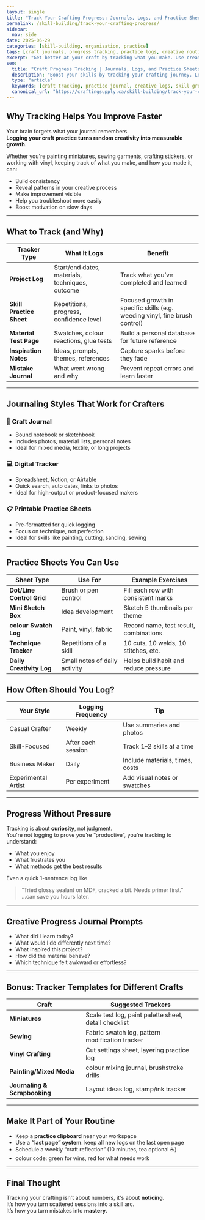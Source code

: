 ```yaml
---
layout: single
title: "Track Your Crafting Progress: Journals, Logs, and Practice Sheets"
permalink: /skill-building/track-your-crafting-progress/
sidebar:
  nav: side
date: 2025-06-29
categories: [skill-building, organization, practice]
tags: [craft journals, progress tracking, practice logs, creative routine, improvement tools, habit building, beginner-friendly]
excerpt: "Get better at your craft by tracking what you make. Use creative journals, practice logs, and printable sheets to build habits, measure growth, and stay motivated."
seo:
  title: "Craft Progress Tracking | Journals, Logs, and Practice Sheets"
  description: "Boost your skills by tracking your crafting journey. Learn how to use journals, logs, and printable practice sheets to stay consistent, organized, and inspired."
  type: "article"
  keywords: [craft tracking, practice journal, creative logs, skill growth, maker routine, printable sheets]
  canonical_url: "https://craftingsupply.ca/skill-building/track-your-crafting-progress/"
---
```


## Why Tracking Helps You Improve Faster

Your brain forgets what your journal remembers.  
**Logging your craft practice turns random creativity into measurable growth.**

Whether you're painting miniatures, sewing garments, crafting stickers, or working with vinyl, keeping track of what you make, and how you made it, can:

- Build consistency
- Reveal patterns in your creative process
- Make improvement visible
- Help you troubleshoot more easily
- Boost motivation on slow days

---

## What to Track (and Why)

| Tracker Type | What It Logs | Benefit |
|--------------|--------------|---------|
| **Project Log** | Start/end dates, materials, techniques, outcome | Track what you’ve completed and learned |
| **Skill Practice Sheet** | Repetitions, progress, confidence level | Focused growth in specific skills (e.g. weeding vinyl, fine brush control) |
| **Material Test Page** | Swatches, colour reactions, glue tests | Build a personal database for future reference |
| **Inspiration Notes** | Ideas, prompts, themes, references | Capture sparks before they fade |
| **Mistake Journal** | What went wrong and why | Prevent repeat errors and learn faster |

---

## Journaling Styles That Work for Crafters

### 🧵 Craft Journal

- Bound notebook or sketchbook
- Includes photos, material lists, personal notes
- Ideal for mixed media, textile, or long projects

### 💻 Digital Tracker

- Spreadsheet, Notion, or Airtable
- Quick search, auto dates, links to photos
- Ideal for high-output or product-focused makers

### 📋 Printable Practice Sheets

- Pre-formatted for quick logging
- Focus on technique, not perfection
- Ideal for skills like painting, cutting, sanding, sewing

---

## Practice Sheets You Can Use

| Sheet Type | Use For | Example Exercises |
|------------|---------|-------------------|
| **Dot/Line Control Grid** | Brush or pen control | Fill each row with consistent marks |
| **Mini Sketch Box** | Idea development | Sketch 5 thumbnails per theme |
| **colour Swatch Log** | Paint, vinyl, fabric | Record name, test result, combinations |
| **Technique Tracker** | Repetitions of a skill | 10 cuts, 10 welds, 10 stitches, etc. |
| **Daily Creativity Log** | Small notes of daily activity | Helps build habit and reduce pressure |

## How Often Should You Log?

| Your Style | Logging Frequency | Tip |
|------------|-------------------|-----|
| Casual Crafter | Weekly | Use summaries and photos |
| Skill-Focused | After each session | Track 1–2 skills at a time |
| Business Maker | Daily | Include materials, times, costs |
| Experimental Artist | Per experiment | Add visual notes or swatches |

---

## Progress Without Pressure

Tracking is about **curiosity**, not judgment.  
You're not logging to prove you’re “productive”, you're tracking to understand:

- What you enjoy  
- What frustrates you  
- What methods get the best results

Even a quick 1-sentence log like  
> “Tried glossy sealant on MDF, cracked a bit. Needs primer first.”  
…can save you hours later.

---

## Creative Progress Journal Prompts

- What did I learn today?
- What would I do differently next time?
- What inspired this project?
- How did the material behave?
- Which technique felt awkward or effortless?

---

## Bonus: Tracker Templates for Different Crafts

| Craft | Suggested Trackers |
|-------|---------------------|
| **Miniatures** | Scale test log, paint palette sheet, detail checklist |
| **Sewing** | Fabric swatch log, pattern modification tracker |
| **Vinyl Crafting** | Cut settings sheet, layering practice log |
| **Painting/Mixed Media** | colour mixing journal, brushstroke drills |
| **Journaling & Scrapbooking** | Layout ideas log, stamp/ink tracker |

---

## Make It Part of Your Routine

- Keep a **practice clipboard** near your workspace  
- Use a **“last page” system**: keep all new logs on the last open page  
- Schedule a weekly “craft reflection” (10 minutes, tea optional ☕)  
- colour code: green for wins, red for what needs work

---

## Final Thought

Tracking your crafting isn't about numbers, it's about **noticing**.  
It’s how you turn scattered sessions into a skill arc.  
It’s how you turn mistakes into **mastery**.
